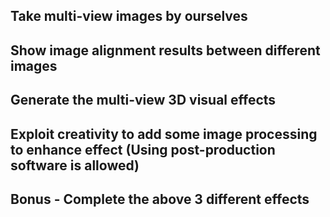 ## Take multi-view images by ourselves



## Show image alignment results between different images



## Generate the multi-view 3D visual effects



## Exploit creativity to add some image processing to enhance effect (Using post-production software is allowed)



## Bonus - Complete the above 3 different effects
